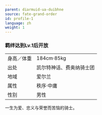 ```yaml
---
parent: diarmuid-ua-duibhne
source: fate-grand-order
id: profile-1
language: zh
weight: 1
---
```


### 羁绊达到Lv.1后开放

<table>
  <tr><td>身高／体重</td><td>184cm·85kg</td></tr>
  <tr><td>出处</td><td>凯尔特神话、费奥纳骑士团</td></tr>
  <tr><td>地域</td><td>爱尔兰</td></tr>
  <tr><td>属性</td><td>秩序·中庸</td></tr>
  <tr><td>性别</td><td>男性</td></tr>
</table>

一生为爱、忠义与荣誉而苦恼的骑士。
